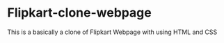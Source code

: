 # Flipkart-clone-webpage
This is a basically a clone of Flipkart Webpage  with using HTML and  CSS 
